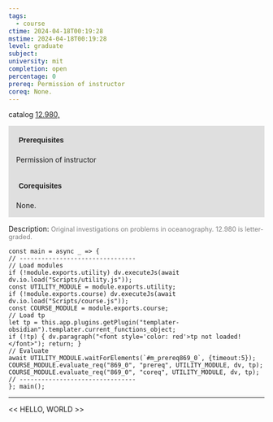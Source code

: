 ```yaml
---
tags:
  - course
ctime: 2024-04-18T00:19:28
mstime: 2024-04-18T00:19:28
level: graduate
subject: 
university: mit
completion: open
percentage: 0
prereq: Permission of instructor
coreq: None.
---
```


catalog [12.980,](http://student.mit.edu/catalog/m12c.html#12.981)

<span style="display: block; padding: 15px; background-color: rgb(100, 100, 100, 0.2);"><font id="m_prereq869_0" style="display: block; font-family: Arial, sans-serif; font-weight: bold; padding: 5px">Prerequisites</font><br><span id="prereq869_0">Permission of instructor</span></span>
<span style="display: block; padding: 15px; background-color: rgb(100, 100, 100, 0.2);"><font id="m_coreq869_0" style="display: block; font-family: Arial, sans-serif; font-weight: bold; padding: 5px">Corequisites</font><br><span id="coreq869_0">None.</span></span>

<font style="">Description:</font>
<font style="color: grey; font-size: 0.8rem;">Original investigations on problems in oceanography. 12.980 is letter-graded.</font>

```dataviewjs
const main = async _ => {
// --------------------------------
// Load modules
if (!module.exports.utility) dv.executeJs(await dv.io.load("Scripts/utility.js"));
const UTILITY_MODULE = module.exports.utility;
if (!module.exports.course) dv.executeJs(await dv.io.load("Scripts/course.js"));
const COURSE_MODULE = module.exports.course;
// Load tp
let tp = this.app.plugins.getPlugin("templater-obsidian").templater.current_functions_object;
if (!tp) { dv.paragraph("<font style='color: red'>tp not loaded!</font>"); return; }
// Evaluate
await UTILITY_MODULE.waitForElements(`#m_prereq869_0`, {timeout:5});
COURSE_MODULE.evaluate_req("869_0", "prereq", UTILITY_MODULE, dv, tp);
COURSE_MODULE.evaluate_req("869_0", "coreq", UTILITY_MODULE, dv, tp);
// --------------------------------
}; main();
```

---

<< HELLO, WORLD >>

